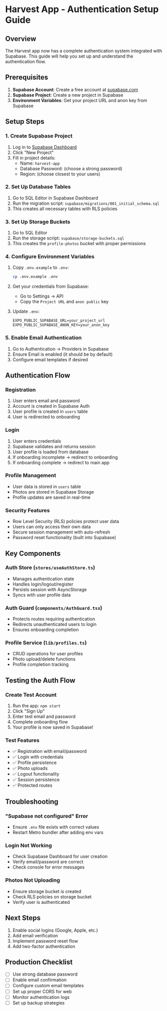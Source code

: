 # Harvest App - Authentication Setup Guide

## Overview
The Harvest app now has a complete authentication system integrated with Supabase. This guide will help you set up and understand the authentication flow.

## Prerequisites
1. **Supabase Account**: Create a free account at [supabase.com](https://supabase.com)
2. **Supabase Project**: Create a new project in Supabase
3. **Environment Variables**: Get your project URL and anon key from Supabase

## Setup Steps

### 1. Create Supabase Project
1. Log in to [Supabase Dashboard](https://app.supabase.com)
2. Click "New Project"
3. Fill in project details:
   - Name: `harvest-app`
   - Database Password: (choose a strong password)
   - Region: (choose closest to your users)

### 2. Set Up Database Tables
1. Go to SQL Editor in Supabase Dashboard
2. Run the migration script: `supabase/migrations/001_initial_schema.sql`
3. This creates all necessary tables with RLS policies

### 3. Set Up Storage Buckets
1. Go to SQL Editor
2. Run the storage script: `supabase/storage-buckets.sql`
3. This creates the `profile-photos` bucket with proper permissions

### 4. Configure Environment Variables
1. Copy `.env.example` to `.env`:
   ```bash
   cp .env.example .env
   ```

2. Get your credentials from Supabase:
   - Go to Settings → API
   - Copy the `Project URL` and `anon public` key

3. Update `.env`:
   ```
   EXPO_PUBLIC_SUPABASE_URL=your_project_url
   EXPO_PUBLIC_SUPABASE_ANON_KEY=your_anon_key
   ```

### 5. Enable Email Authentication
1. Go to Authentication → Providers in Supabase
2. Ensure Email is enabled (it should be by default)
3. Configure email templates if desired

## Authentication Flow

### Registration
1. User enters email and password
2. Account is created in Supabase Auth
3. User profile is created in `users` table
4. User is redirected to onboarding

### Login
1. User enters credentials
2. Supabase validates and returns session
3. User profile is loaded from database
4. If onboarding incomplete → redirect to onboarding
5. If onboarding complete → redirect to main app

### Profile Management
- User data is stored in `users` table
- Photos are stored in Supabase Storage
- Profile updates are saved in real-time

### Security Features
- Row Level Security (RLS) policies protect user data
- Users can only access their own data
- Secure session management with auto-refresh
- Password reset functionality (built into Supabase)

## Key Components

### Auth Store (`stores/useAuthStore.ts`)
- Manages authentication state
- Handles login/logout/register
- Persists session with AsyncStorage
- Syncs with user profile data

### Auth Guard (`components/AuthGuard.tsx`)
- Protects routes requiring authentication
- Redirects unauthenticated users to login
- Ensures onboarding completion

### Profile Service (`lib/profiles.ts`)
- CRUD operations for user profiles
- Photo upload/delete functions
- Profile completion tracking

## Testing the Auth Flow

### Create Test Account
1. Run the app: `npm start`
2. Click "Sign Up"
3. Enter test email and password
4. Complete onboarding flow
5. Your profile is now saved in Supabase!

### Test Features
- ✅ Registration with email/password
- ✅ Login with credentials
- ✅ Profile persistence
- ✅ Photo uploads
- ✅ Logout functionality
- ✅ Session persistence
- ✅ Protected routes

## Troubleshooting

### "Supabase not configured" Error
- Ensure `.env` file exists with correct values
- Restart Metro bundler after adding env vars

### Login Not Working
- Check Supabase Dashboard for user creation
- Verify email/password are correct
- Check console for error messages

### Photos Not Uploading
- Ensure storage bucket is created
- Check RLS policies on storage bucket
- Verify user is authenticated

## Next Steps
1. Enable social logins (Google, Apple, etc.)
2. Add email verification
3. Implement password reset flow
4. Add two-factor authentication

## Production Checklist
- [ ] Use strong database password
- [ ] Enable email confirmation
- [ ] Configure custom email templates
- [ ] Set up proper CORS for web
- [ ] Monitor authentication logs
- [ ] Set up backup strategies